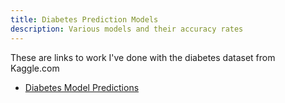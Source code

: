 ```yaml
---
title: Diabetes Prediction Models
description: Various models and their accuracy rates
---
```


These are links to work I've done with the diabetes dataset from Kaggle.com
- [Diabetes Model Predictions](DiabetesModels/DiabetesModels/DiabetesPredictions.html)
